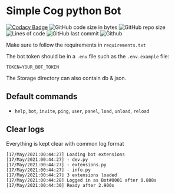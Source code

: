 # Simple Cog python Bot

[![Codacy Badge](https://api.codacy.com/project/badge/Grade/95473aa866aa48f39ec587d71c3ec4f1)](https://app.codacy.com/gh/Sigmanificient/SimplePythonBot?utm_source=github.com&utm_medium=referral&utm_content=Sigmanificient/SimplePythonBot&utm_campaign=Badge_Grade_Settings)
![GitHub code size in bytes](https://img.shields.io/github/languages/code-size/Sigmanificient/SimplePythonBot)
![GitHub repo size](https://img.shields.io/github/repo-size/Sigmanificient/SimplePythonBot)
![Lines of code](https://img.shields.io/tokei/lines/github/Sigmanificient/SimplePythonBot)
![GitHub last commit](https://img.shields.io/github/last-commit/Sigmanificient/SimplePythonBot)
![Github](https://shields.io/github/license/Sigmanificient/SimplePythonBot)

Make sure to follow the requirements in `requirements.txt`

The bot token should be in a `.env` file such as the `.env.example` file:
```dotenv
TOKEN=YOUR_BOT_TOKEN
```

The Storage directory can also contain db & json.

## Default commands
-   `help`, `bot`, `invite`, `ping`, `user`, `panel`, `load`, `unload`, `reload`

## Clear logs
Everything is kept clear with common log format
```log
[17/May/2021:00:44:27] Loading bot extensions
[17/May/2021:00:44:27] - dev.py
[17/May/2021:00:44:27] - extensions.py
[17/May/2021:00:44:27] - info.py
[17/May/2021:00:44:27] 3 extensions loaded
[17/May/2021:00:44:28] Logged in as Bot#0001 after 0.888s
[17/May/2021:00:44:30] Ready after 2.900s
```
